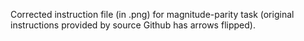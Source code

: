 Corrected instruction file (in .png) for magnitude-parity task (original instructions provided by source Github has arrows flipped).
